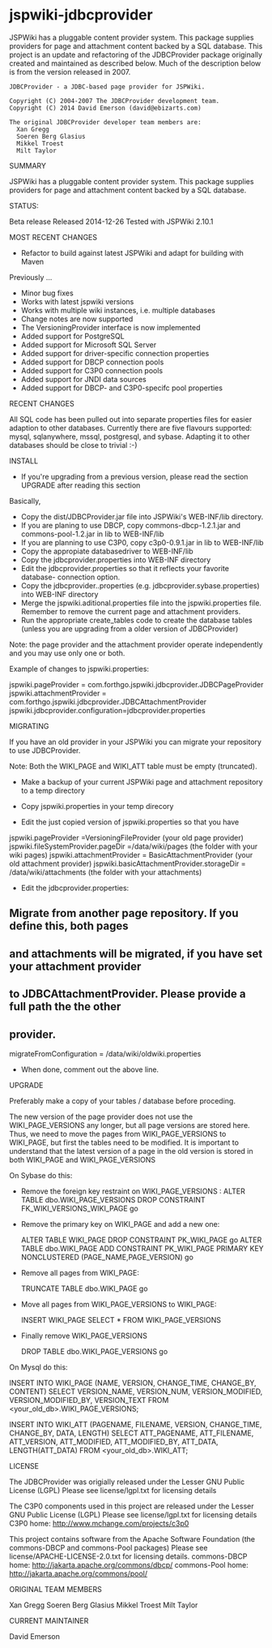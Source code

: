 jspwiki-jdbcprovider
====================

JSPWiki has a pluggable content provider system. This package supplies providers for page and attachment content backed by a SQL database. This project is an update and refactoring of the JDBCProvider package originally created and maintained as described below. Much of the description below is from the version released in 2007. 

    JDBCProvider - a JDBC-based page provider for JSPWiki.

    Copyright (C) 2004-2007 The JDBCProvider development team.
    Copyright (C) 2014 David Emerson (david@ebizarts.com)
    
    The original JDBCProvider developer team members are:
      Xan Gregg
      Soeren Berg Glasius
      Mikkel Troest
      Milt Taylor

SUMMARY

JSPWiki has a pluggable content provider system. This package supplies
providers for page and attachment content backed by a SQL database.

STATUS:

Beta release
Released 2014-12-26
Tested with JSPWiki 2.10.1

MOST RECENT CHANGES

* Refactor to build against latest JSPWiki and adapt for building with Maven

Previously ...

* Minor bug fixes
* Works with latest jspwiki versions
* Works with multiple wiki instances, i.e. multiple databases
* Change notes are now supported
* The VersioningProvider interface is now implemented
* Added support for PostgreSQL
* Added support for Microsoft SQL Server
* Added support for driver-specific connection properties
* Added support for DBCP connection pools
* Added support for C3P0 connection pools
* Added support for JNDI data sources
* Added support for DBCP- and C3P0-specifc pool properties


RECENT CHANGES

All SQL code has been pulled out into separate properties files for easier
adaption to other databases. Currently there are five flavours supported: mysql, 
sqlanywhere, mssql, postgresql, and sybase.
Adapting it to other databases should be close to trivial :-)


INSTALL

* If you're upgrading from a previous version, please read the section UPGRADE 
  after reading this section

Basically,
 - Copy the dist/JDBCProvider.jar file into JSPWiki's WEB-INF/lib directory.
 - If you are planing to use DBCP, copy commons-dbcp-1.2.1.jar and commons-pool-1.2.jar
   in lib  to WEB-INF/lib 
 - If you are planning to use C3P0, copy c3p0-0.9.1.jar in lib to WEB-INF/lib
 - Copy the appropiate databasedriver to WEB-INF/lib
 - Copy the jdbcprovider.properties into WEB-INF directory
 - Edit the jdbcprovider.properties so that it reflects your favorite database-
   connection option.
 - Copy the jdbcprovider.<flavour>.properties (e.g. jdbcprovider.sybase.properties) into
   WEB-INF directory
 - Merge the jspwiki.aditional.properties file into the jspwiki.properties file.
   Remember to remove the current page and attachment providers.
 - Run the appropriate create_tables code to create the database tables (unless
   you are upgrading from a older version of JDBCProvider)
 
Note: the page provider and the attachment provider operate independently
      and you may use only one or both.

Example of changes to jspwiki.properties:

jspwiki.pageProvider = com.forthgo.jspwiki.jdbcprovider.JDBCPageProvider
jspwiki.attachmentProvider = com.forthgo.jspwiki.jdbcprovider.JDBCAttachmentProvider
jspwiki.jdbcprovider.configuration=jdbcprovider.properties


MIGRATING

If you have an old provider in your JSPWiki you can migrate your repository to
use JDBCProvider. 

Note: Both the WIKI_PAGE and WIKI_ATT table must be empty (truncated).

* Make a backup of your current JSPWiki page and attachment repository to a 
  temp directory

* Copy jspwiki.properties in your temp direcory

* Edit the just copied version of jspwiki.properties so that you have

jspwiki.pageProvider =VersioningFileProvider (your old page provider)
jspwiki.fileSystemProvider.pageDir =/data/wiki/pages (the folder with your wiki pages)
jspwiki.attachmentProvider = BasicAttachmentProvider (your old attachment provider)
jspwiki.basicAttachmentProvider.storageDir = /data/wiki/attachments (the folder with your attachments)

* Edit the jdbcprovider.properties:

##
## Migrate from another page repository. If you define this, both pages
## and attachments will be migrated, if you have set your attachment provider
## to JDBCAttachmentProvider. Please provide a full path the the other
## provider.
migrateFromConfiguration = /data/wiki/oldwiki.properties

* When done, comment out the above line.


UPGRADE

Preferably make a copy of your tables / database before proceding.

The new version of the page provider does not use the WIKI_PAGE_VERSIONS any
longer, but all page versions are stored here. Thus, we need to move the pages 
from WIKI_PAGE_VERSIONS to WIKI_PAGE, but first the tables need to be modified. 
It is important to understand that the latest version of a page in the old
version is stored in both WIKI_PAGE and WIKI_PAGE_VERSIONS

On Sybase do this:

* Remove the foreign key restraint on WIKI_PAGE_VERSIONS :
  ALTER TABLE dbo.WIKI_PAGE_VERSIONS DROP CONSTRAINT FK_WIKI_VERSIONS_WIKI_PAGE
  go

* Remove the primary key on WIKI_PAGE and add a new one:

  ALTER TABLE WIKI_PAGE DROP CONSTRAINT PK_WIKI_PAGE
  go
  ALTER TABLE dbo.WIKI_PAGE ADD CONSTRAINT PK_WIKI_PAGE
       PRIMARY KEY NONCLUSTERED (PAGE_NAME,PAGE_VERSION)
  go

* Remove all pages from WIKI_PAGE:

  TRUNCATE TABLE dbo.WIKI_PAGE
  go

* Move all pages from WIKI_PAGE_VERSIONS to WIKI_PAGE:

  INSERT WIKI_PAGE SELECT * FROM WIKI_PAGE_VERSIONS

* Finally remove WIKI_PAGE_VERSIONS

  DROP TABLE dbo.WIKI_PAGE_VERSIONS
  go

On Mysql do this:

INSERT INTO WIKI_PAGE (NAME, VERSION, CHANGE_TIME, CHANGE_BY, CONTENT)
       SELECT VERSION_NAME, VERSION_NUM, VERSION_MODIFIED, VERSION_MODIFIED_BY, VERSION_TEXT
              FROM <your_old_db>.WIKI_PAGE_VERSIONS;

INSERT INTO WIKI_ATT (PAGENAME, FILENAME, VERSION, CHANGE_TIME, CHANGE_BY, DATA, LENGTH)
       SELECT ATT_PAGENAME, ATT_FILENAME, ATT_VERSION, ATT_MODIFIED, ATT_MODIFIED_BY, ATT_DATA, LENGTH(ATT_DATA)
              FROM <your_old_db>.WIKI_ATT;



LICENSE

The JDBCProvider was origially released under the Lesser GNU Public License (LGPL)
  Please see license/lgpl.txt for licensing details

The C3P0 components used in this project are released under the Lesser GNU Public License (LGPL)
  Please see license/lgpl.txt for licensing details
  C3P0 home: http://www.mchange.com/projects/c3p0
  
This project contains software from the Apache Software Foundation (the commons-DBCP and commons-Pool packages)
  Please see license/APACHE-LICENSE-2.0.txt for licensing details.
  commons-DBCP home: http://jakarta.apache.org/commons/dbcp/
  commons-Pool home: http://jakarta.apache.org/commons/pool/

ORIGINAL TEAM MEMBERS

Xan Gregg
Soeren Berg Glasius
Mikkel Troest
Milt Taylor

CURRENT MAINTAINER

David Emerson
